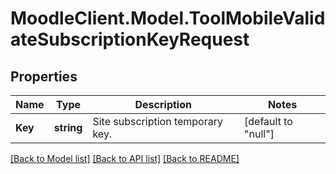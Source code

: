 # MoodleClient.Model.ToolMobileValidateSubscriptionKeyRequest

## Properties

Name | Type | Description | Notes
------------ | ------------- | ------------- | -------------
**Key** | **string** | Site subscription temporary key. | [default to "null"]

[[Back to Model list]](../README.md#documentation-for-models) [[Back to API list]](../README.md#documentation-for-api-endpoints) [[Back to README]](../README.md)


